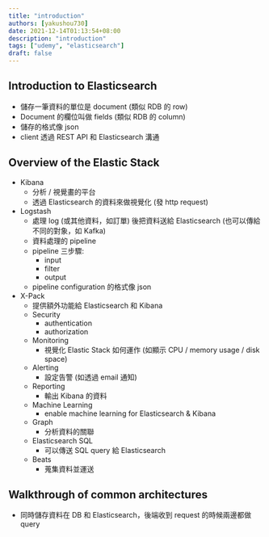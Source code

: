 ```yaml
---
title: "introduction"
authors: [yakushou730]
date: 2021-12-14T01:13:54+08:00
description: "introduction"
tags: ["udemy", "elasticsearch"]
draft: false
---
```


## Introduction to Elasticsearch
- 儲存一筆資料的單位是 document (類似 RDB 的 row)
- Document 的欄位叫做 fields (類似 RDB 的 column)
- 儲存的格式像 json
- client 透過 REST API 和 Elasticsearch 溝通

## Overview of the Elastic Stack
- Kibana
  - 分析 / 視覺畫的平台
  - 透過 Elasticsearch 的資料來做視覺化 (發 http request)
- Logstash
  - 處理 log (或其他資料，如訂單) 後把資料送給 Elasticsearch (也可以傳給不同的對象，如 Kafka)
  - 資料處理的 pipeline
  - pipeline 三步驟:
    - input
    - filter
    - output
  - pipeline configuration 的格式像 json
- X-Pack
  - 提供額外功能給 Elasticsearch 和 Kibana
  - Security
    - authentication
    - authorization
  - Monitoring
    - 視覺化 Elastic Stack 如何運作 (如顯示 CPU / memory usage / disk space)
  - Alerting
    - 設定告警 (如透過 email 通知)
  - Reporting
    - 輸出 Kibana 的資料
  - Machine Learning
    - enable machine learning for Elasticsearch & Kibana
  - Graph
    - 分析資料的關聯
  - Elasticsearch SQL
    - 可以傳送 SQL query 給 Elasticsearch
  - Beats
    - 蒐集資料並運送

## Walkthrough of common architectures
- 同時儲存資料在 DB 和 Elasticsearch，後端收到 request 的時候兩邊都做 query
